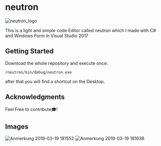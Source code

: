 # neutron

![neutron_logo](https://user-images.githubusercontent.com/42062381/53960929-c51ac600-40e7-11e9-9c53-7936ee666941.png)



This is a light and simple code Editor called neutron which I made with
C# and Windows Form in Visual Studio 2017

## Getting Started

Download the whole repository and execute once:
```
/neutron/bin/debug/neutron.exe
```
after that you will find a shortcut on the Desktop.

## Acknowledgments

Feel Free to contribute🎓!

## Images

![Anmerkung 2019-03-19 181552](https://user-images.githubusercontent.com/42062381/54627211-458be000-4a73-11e9-9030-676da2f626a8.png)
![Anmerkung 2019-03-19 181638](https://user-images.githubusercontent.com/42062381/54627215-46bd0d00-4a73-11e9-8f4c-4773ec6cad8f.png)
